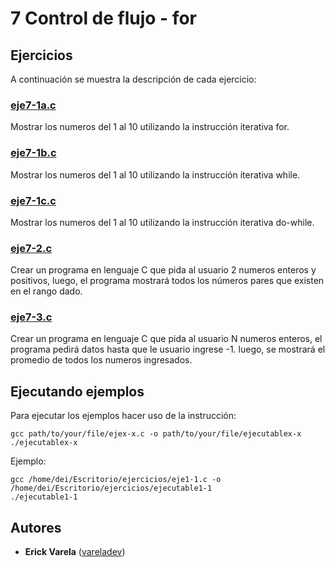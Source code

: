 # 7 Control de flujo - for

## Ejercicios

A continuación se muestra la descripción de cada ejercicio:

### [eje7-1a.c](eje7-1a.c)

Mostrar los numeros del 1 al 10 utilizando la instrucción iterativa for.

### [eje7-1b.c](eje7-1b.c)

Mostrar los numeros del 1 al 10 utilizando la instrucción iterativa while.

### [eje7-1c.c](eje7-1c.c)

Mostrar los numeros del 1 al 10 utilizando la instrucción iterativa do-while.

### [eje7-2.c](eje7-2.c)

Crear un programa en lenguaje C que pida al usuario 2 numeros enteros y positivos, luego, el programa mostrará todos los números pares que existen en el rango dado.

### [eje7-3.c](eje7-3.c)

Crear un programa en lenguaje C que pida al usuario N numeros enteros, el programa pedirá datos hasta que le usuario ingrese -1. luego, se mostrará el promedio de todos los numeros ingresados.

## Ejecutando ejemplos

Para ejecutar los ejemplos hacer uso de la instrucción:

```
gcc path/to/your/file/ejex-x.c -o path/to/your/file/ejecutablex-x
./ejecutablex-x
```

Ejemplo:

```
gcc /home/dei/Escritorio/ejercicios/eje1-1.c -o /home/dei/Escritorio/ejercicios/ejecutable1-1
./ejecutable1-1
```

## Autores

* **Erick Varela** ([vareladev](https://github.com/vareladev/))



